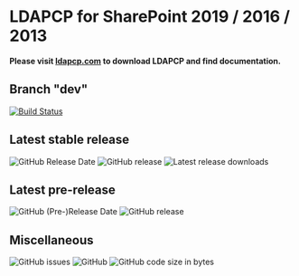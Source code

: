 # LDAPCP for SharePoint 2019 / 2016 / 2013

**Please visit [ldapcp.com](https://ldapcp.com) to download LDAPCP and find documentation.**

## Branch "dev"

[![Build Status](https://dev.azure.com/YvanDev/LDAPCP/_apis/build/status/CI-Compile-Tag?branchName=dev)](https://dev.azure.com/YvanDev/LDAPCP/_build/latest?definitionId=2&branchName=dev)

## Latest stable release

![GitHub Release Date](https://img.shields.io/github/release-date/Yvand/LDAPCP.svg)
![GitHub release](https://img.shields.io/github/release/Yvand/LDAPCP.svg)
![Latest release downloads](https://img.shields.io/github/downloads/Yvand/LDAPCP/latest/total.svg)

## Latest pre-release

![GitHub (Pre-)Release Date](https://img.shields.io/github/release-date-pre/Yvand/LDAPCP.svg)
![GitHub release](https://img.shields.io/github/release-pre/Yvand/LDAPCP.svg)

## Miscellaneous

![GitHub issues](https://img.shields.io/github/issues/Yvand/LDAPCP.svg)
![GitHub](https://img.shields.io/github/license/Yvand/LDAPCP.svg) 
![GitHub code size in bytes](https://img.shields.io/github/languages/code-size/Yvand/LDAPCP.svg)
